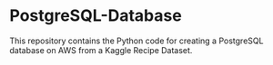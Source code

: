 # PostgreSQL-Database
This repository contains the Python code for creating a PostgreSQL database on AWS from a Kaggle Recipe Dataset.
